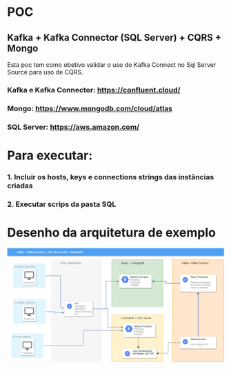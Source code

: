 # POC 
## Kafka + Kafka Connector (SQL Server) + CQRS + Mongo

Esta poc tem como obetivo validar o uso do Kafka Connect no Sql Server Source para uso de CQRS.

### Kafka e Kafka Connector: https://confluent.cloud/  

### Mongo:  https://www.mongodb.com/cloud/atlas

### SQL Server: https://aws.amazon.com/

# Para executar: 
### 1. Incluir os hosts, keys e connections strings das instâncias criadas
### 2. Executar scrips da pasta SQL

# Desenho da arquitetura de exemplo

![Screenshot](/docs/arquitetura.png)